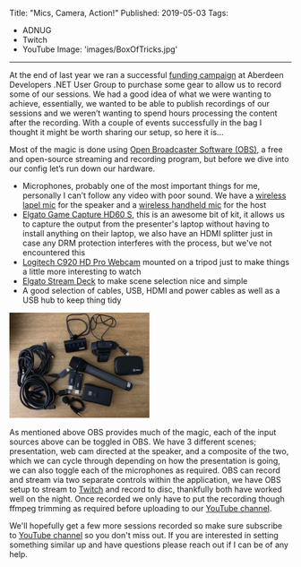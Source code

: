 Title: "Mics, Camera, Action!"
Published: 2019-05-03
Tags:
- ADNUG
- Twitch
- YouTube
Image: 'images/BoxOfTricks.jpg'
---

At the end of last year we ran a successful [funding campaign](https://www.gofundme.com/aberdeen-developers-net-user-group) at Aberdeen Developers .NET User Group to purchase some gear to allow us to record some of our sessions. We had a good idea of what we were wanting to achieve, essentially, we wanted to be able to publish recordings of our sessions and we weren’t wanting to spend hours processing the content after the recording. With a couple of events successfully in the bag I thought it might be worth sharing our setup, so here it is...

<!--more-->

Most of the magic is done using [Open Broadcaster Software (OBS)](https://obsproject.com/), a free and open-source streaming and recording program, but before we dive into our config let’s run down our hardware.
- Microphones, probably one of the most important things for me, personally I can’t follow any video with poor sound. We have a [wireless lapel mic](https://www.amazon.co.uk/gp/product/B07F3KLX14) for the speaker and a [wireless handheld mic](https://www.amazon.co.uk/gp/product/B07F3V3LD2) for the host
- [Elgato Game Capture HD60 S](https://www.amazon.co.uk/gp/product/B01DRWCOGA), this is an awesome bit of kit, it allows us to capture the output from the presenter's laptop without having to install anything on their laptop, we also have an HDMI splitter just in case any DRM protection interferes with the process, but we've not encountered this
- [Logitech C920 HD Pro Webcam](https://www.amazon.co.uk/gp/product/B006A2Q81M) mounted on a tripod just to make things a little more interesting to watch
- [Elgato Stream Deck](https://www.amazon.co.uk/gp/product/B06W2KLM3S) to make scene selection nice and simple
- A good selection of cables, USB, HDMI and power cables as well as a USB hub to keep thing tidy

<img src="images/ADNUGRecordingGear.jpg" alt="A selection of stuff" style="width:250px;"/>

As mentioned above OBS provides much of the magic, each of the input sources above can be toggled in OBS. We have 3 different scenes; presentation, web cam directed at the speaker, and a composite of the two, which we can cycle through depending on how the presentation is going, we can also toggle each of the microphones as required. OBS can record and stream via two separate controls within the application, we have OBS setup to stream to [Twitch](https://www.twitch.tv/adnuguk) and record to disc, thankfully both have worked well on the night. Once recorded we only have to put the recording though ffmpeg trimming as required before uploading to our [YouTube channel](https://www.youtube.com/channel/UCRnxcmrSrc4TWKqakE4EViw).

We'll hopefully get a few more sessions recorded so make sure subscribe to [YouTube channel](https://www.youtube.com/channel/UCRnxcmrSrc4TWKqakE4EViw) so you don't miss out. If you are interested in setting something similar up and have questions please reach out if I can be of any help.

